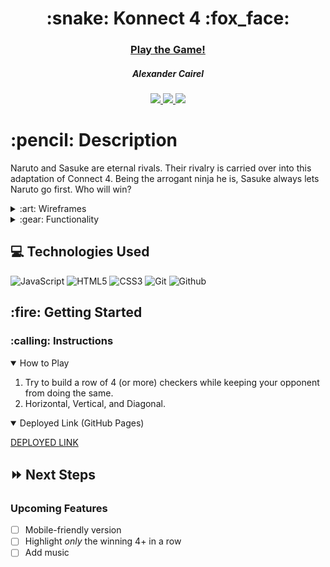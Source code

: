 <div align="center">
   <h1>:snake: Konnect 4 :fox_face:</h1>
   <h3><a href="https://ajcairel.github.io/Konnect4/">Play the Game!</a></h3>
   <h5>Alexander Cairel</h5>                             
   <a href="[github page]" target="_blank">
      <img src="https://img.shields.io/badge/-Portfolio:_user.github.io-darkgreen?style=flat&logo=medium"/>
   </a>
   <a href="https://www.linkedin.com/in/alexandercairel/" target="_blank">
      <img src="https://img.shields.io/badge/-linkedin.com/in/user-blue?style=flat&``logo=Linkedin&logoColor=white">
   </a> 
   <a href="mailto:alexanderjcairel@gmail.com" target="_blank">
      <img src="https://img.shields.io/badge/-user@gmail.com-c14438?style=flat&logo=Gmail&``logoColor=white">
   </a>
</div>

<h1>:pencil: Description</h1>
<p>Naruto and Sasuke are eternal rivals. Their rivalry is carried over into this adaptation of Connect 4. Being the arrogant ninja he is, Sasuke always lets Naruto go first. Who will win?</p>

<details>
<summary> :art: Wireframes</summary>

| Description | Screenshot |
|------------ | ------------|
| <h3 align="center">Game</h3> | <img src="https://github.com/ajcairel/Konnect4/blob/main/Wireframe/ConnectFourWireframe.jpg?raw=true" width="700"/> |
</details>

<details>
<summary> :gear: Functionality</summary>

| Description | Screenshot |
|------------ | ------------|
| <h3 align="center">Starting Gameboard/Naruto's Turn</h3> | <img src="https://i.imgur.com/WLKd0rk.png" width="700"/> |
| <h3 align="center">Naruto Win</h3> | <img src="https://i.imgur.com/OT3iZJu.png" width="700"/> |
| <h3 align="center">Sasuke's Turn</h3> | <img src="https://i.imgur.com/c8mwz3o.png" width="700"/> |
| <h3 align="center">Sasuke Win</h3> | <img src="https://i.imgur.com/nFkkcaM.png" width="700"/> |
| <h3 align="center">:warning:Full Column Attempt (Invalid) </h3> | <img src="https://i.imgur.com/0Kh5414.png" width="700"/> |




</details>

## :computer: Technologies Used

![JavaScript](https://img.shields.io/badge/-JavaScript-333?style=flat&logo=javascript) 
![HTML5](https://img.shields.io/badge/-HTML5-333?style=flat&logo=html5)
![CSS3](https://img.shields.io/badge/-CSS-333?style=flat&logo=css3)
![Git](https://img.shields.io/badge/-Git-333?style=flat&logo=git)
![Github](https://img.shields.io/badge/-GitHub-333?style=flat&logo=github)

<h2> :fire: Getting Started </h2>

<h3> :calling: Instructions </h3>
<details open>
<summary>How to Play</summary>
<ol>
<li>Try to build a row of 4 (or more) checkers while keeping your opponent from doing the same.</li>
<li>Horizontal, Vertical, and Diagonal.</li>
</ol>
</details>

<details open>   
<summary>Deployed Link (GitHub Pages)</summary>
<p><a href="https://ajcairel.github.io/Konnect4/">DEPLOYED LINK</a></p>
</details>

## :fast_forward: Next Steps   

### Upcoming Features

- [ ] Mobile-friendly version
- [ ] Highlight *only* the winning 4+ in a row
- [ ] Add music